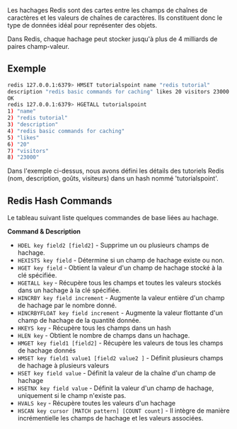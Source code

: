 Les hachages Redis sont des cartes entre les champs de chaînes de caractères et les valeurs de chaînes de caractères. Ils constituent donc le type de données idéal pour représenter des objets.

Dans Redis, chaque hachage peut stocker jusqu'à plus de 4 milliards de paires champ-valeur.

## Exemple

```bash
redis 127.0.0.1:6379> HMSET tutorialspoint name "redis tutorial" 
description "redis basic commands for caching" likes 20 visitors 23000 
OK 
redis 127.0.0.1:6379> HGETALL tutorialspoint  
1) "name" 
2) "redis tutorial" 
3) "description" 
4) "redis basic commands for caching" 
5) "likes" 
6) "20" 
7) "visitors" 
8) "23000"
```

Dans l'exemple ci-dessus, nous avons défini les détails des tutoriels Redis (nom, description, goûts, visiteurs) dans un hash nommé 'tutorialspoint'.

## Redis Hash Commands

Le tableau suivant liste quelques commandes de base liées au hachage.

**Command & Description**

- ```HDEL key field2 [field2]``` - Supprime un ou plusieurs champs de hachage.
- ```HEXISTS key field``` - Détermine si un champ de hachage existe ou non.
- ```HGET key field``` - Obtient la valeur d'un champ de hachage stocké à la clé spécifiée.
- ```HGETALL key``` - Récupère tous les champs et toutes les valeurs stockés dans un hachage à la clé spécifiée.
- ```HINCRBY key field increment``` - Augmente la valeur entière d'un champ de hachage par le nombre donné.
- ```HINCRBYFLOAT key field increment``` - Augmente la valeur flottante d'un champ de hachage de la quantité donnée.
- ```HKEYS key``` - Récupère tous les champs dans un hash
- ```HLEN key``` - Obtient le nombre de champs dans un hachage.
- ```HMGET key field1 [field2]``` - Récupère les valeurs de tous les champs de hachage donnés
- ```HMSET key field1 value1 [field2 value2 ]``` - Définit plusieurs champs de hachage à plusieurs valeurs
- ```HSET key field value``` - Définit la valeur de la chaîne d'un champ de hachage
- ```HSETNX key field value``` - Définit la valeur d'un champ de hachage, uniquement si le champ n'existe pas.
- ```HVALS key``` - Récupère toutes les valeurs d'un hachage
- ```HSCAN key cursor [MATCH pattern] [COUNT count]``` - Il intègre de manière incrémentielle les champs de hachage et les valeurs associées.